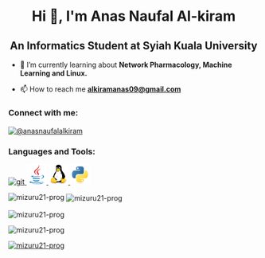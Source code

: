<h1 align="center">Hi 👋, I'm Anas Naufal Al-kiram</h1>
<h2 align="center">An Informatics Student at Syiah Kuala University</h2>




- 🌱 I’m currently learning about **Network Pharmacology, Machine Learning and Linux.**

- 📫 How to reach me **alkiramanas09@gmail.com**

<h3 align="left">Connect with me:</h3>
<p align="left">
<a href="https://instagram.com/mizuru21_04" target="blank"><img align="center" src="https://raw.githubusercontent.com/rahuldkjain/github-profile-readme-generator/master/src/images/icons/Social/instagram.svg" alt="@anasnaufalalkiram" height="30" width="40" /></a>
</p>

<h3 align="left">Languages and Tools:</h3>
<p align="left"> <a href="https://git-scm.com/" target="_blank"> <img src="https://www.vectorlogo.zone/logos/git-scm/git-scm-icon.svg" alt="git" width="40" height="40"/> </a> <a href="https://www.java.com" target="_blank"> <img src="https://raw.githubusercontent.com/devicons/devicon/master/icons/java/java-original.svg" alt="java" width="40" height="40"/> </a> <a href="https://www.linux.org/" target="_blank"> <img src="https://raw.githubusercontent.com/devicons/devicon/master/icons/linux/linux-original.svg" alt="linux" width="40" height="40"/> </a> <a href="https://www.python.org" target="_blank"> <img src="https://raw.githubusercontent.com/devicons/devicon/master/icons/python/python-original.svg" alt="python" width="40" height="40"/> </a> </p>

<p><img align="left" src="https://github-readme-stats.vercel.app/api/top-langs?username=mizuru21-prog&show_icons=true&locale=en&layout=compact" alt="mizuru21-prog" /></p>

<p>&nbsp;<img align="center" src="https://github-readme-stats.vercel.app/api?username=mizuru21-prog&show_icons=true&locale=en" alt="mizuru21-prog" /></p>

<p><img align="center" src="https://github-readme-streak-stats.herokuapp.com/?user=mizuru21-prog&" alt="mizuru21-prog" /></p>

<p align="left"> <img src="https://komarev.com/ghpvc/?username=mizuru21-prog&label=Profile%20views&color=0e75b6&style=flat" alt="mizuru21-prog" /> </p>

<p align="left"> <a href="https://github.com/ryo-ma/github-profile-trophy"><img src="https://github-profile-trophy.vercel.app/?username=mizuru21-prog" alt="mizuru21-prog" /></a> </p>
